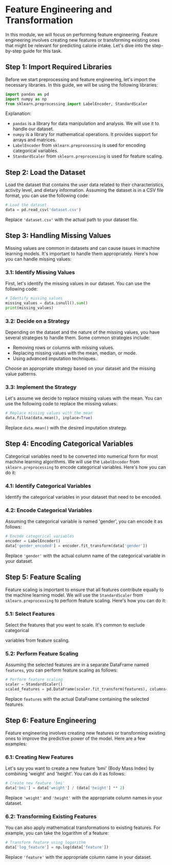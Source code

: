 # Feature Engineering and Transformation

In this module, we will focus on performing feature engineering. Feature engineering involves creating new features or transforming existing ones that might be relevant for predicting calorie intake. Let's dive into the step-by-step guide for this task.

## Step 1: Import Required Libraries

Before we start preprocessing and feature engineering, let's import the necessary libraries. In this guide, we will be using the following libraries:

```python
import pandas as pd
import numpy as np
from sklearn.preprocessing import LabelEncoder, StandardScaler
```

Explanation:
- `pandas` is a library for data manipulation and analysis. We will use it to handle our dataset.
- `numpy` is a library for mathematical operations. It provides support for arrays and matrices.
- `LabelEncoder` from `sklearn.preprocessing` is used for encoding categorical variables.
- `StandardScaler` from `sklearn.preprocessing` is used for feature scaling.

## Step 2: Load the Dataset

Load the dataset that contains the user data related to their characteristics, activity level, and dietary information. Assuming the dataset is in a CSV file format, you can use the following code:

```python
# Load the dataset
data = pd.read_csv('dataset.csv')
```

Replace `'dataset.csv'` with the actual path to your dataset file.

## Step 3: Handling Missing Values

Missing values are common in datasets and can cause issues in machine learning models. It's important to handle them appropriately. Here's how you can handle missing values:

### 3.1: Identify Missing Values

First, let's identify the missing values in our dataset. You can use the following code:

```python
# Identify missing values
missing_values = data.isnull().sum()
print(missing_values)
```

### 3.2: Decide on a Strategy

Depending on the dataset and the nature of the missing values, you have several strategies to handle them. Some common strategies include:
- Removing rows or columns with missing values.
- Replacing missing values with the mean, median, or mode.
- Using advanced imputation techniques.

Choose an appropriate strategy based on your dataset and the missing value patterns.

### 3.3: Implement the Strategy

Let's assume we decide to replace missing values with the mean. You can use the following code to replace the missing values:

```python
# Replace missing values with the mean
data.fillna(data.mean(), inplace=True)
```

Replace `data.mean()` with the desired imputation strategy.

## Step 4: Encoding Categorical Variables

Categorical variables need to be converted into numerical form for most machine learning algorithms. We will use the `LabelEncoder` from `sklearn.preprocessing` to encode categorical variables. Here's how you can do it:

### 4.1: Identify Categorical Variables

Identify the categorical variables in your dataset that need to be encoded.

### 4.2: Encode Categorical Variables

Assuming the categorical variable is named 'gender', you can encode it as follows:

```python
# Encode categorical variables
encoder = LabelEncoder()
data['gender_encoded'] = encoder.fit_transform(data['gender'])
```

Replace `'gender'` with the actual column name of the categorical variable in your dataset.

## Step 5: Feature Scaling

Feature scaling is important to ensure that all features contribute equally to the machine learning model. We will use the `StandardScaler` from `sklearn.preprocessing` to perform feature scaling. Here's how you can do it:

### 5.1: Select Features

Select the features that you want to scale. It's common to exclude categorical

 variables from feature scaling.

### 5.2: Perform Feature Scaling

Assuming the selected features are in a separate DataFrame named `features`, you can perform feature scaling as follows:

```python
# Perform feature scaling
scaler = StandardScaler()
scaled_features = pd.DataFrame(scaler.fit_transform(features), columns=features.columns)
```

Replace `features` with the actual DataFrame containing the selected features.

## Step 6: Feature Engineering

Feature engineering involves creating new features or transforming existing ones to improve the predictive power of the model. Here are a few examples:

### 6.1: Creating New Features

Let's say you want to create a new feature 'bmi' (Body Mass Index) by combining 'weight' and 'height'. You can do it as follows:

```python
# Create new feature 'bmi'
data['bmi'] = data['weight'] / (data['height'] ** 2)
```

Replace `'weight'` and `'height'` with the appropriate column names in your dataset.

### 6.2: Transforming Existing Features

You can also apply mathematical transformations to existing features. For example, you can take the logarithm of a feature:

```python
# Transform feature using logarithm
data['log_feature'] = np.log(data['feature'])
```

Replace `'feature'` with the appropriate column name in your dataset.

